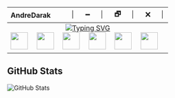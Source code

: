 <div align="center">
  <table>
    <thead>
      <tr>
        <th align="left">AndreDarak</th>
        <th align="right">│⠀⠀🗕⠀⠀│⠀⠀🗗⠀⠀│⠀⠀🗙⠀⠀│</th>
      </tr>
    </thead>
    <tbody>
      <tr align="center">
        <td colspan="2">
          <a href="https://git.io/typing-svg"><img src="https://readme-typing-svg.demolab.com?font=Fira+Code&pause=1000&width=435&lines=Welcome+to+my+GitHub+Profile" alt="Typing SVG" /></a>
          <br>
          <img height="40" src="https://www.svgrepo.com/show/355152/oracle.svg" />
          <img width="12" />
          <img height="40" src="https://upload.wikimedia.org/wikipedia/commons/3/32/Qlik_Logo.svg" />
          <img width="12" />
          <img height="40" src="https://cdn.jsdelivr.net/gh/devicons/devicon@latest/icons/python/python-original.svg" />
          <img width="12" />
          <img height="40" src="https://cdn.jsdelivr.net/gh/devicons/devicon@latest/icons/git/git-plain.svg" />
          <img width="12" />
          <img height="40" src="https://cdn.jsdelivr.net/gh/devicons/devicon@latest/icons/vscode/vscode-original.svg" />
          <img width="12" />
          <img height="40" src="https://upload.wikimedia.org/wikipedia/commons/b/b9/AutomationEdge_logo.png" />
          <img width="12" />
          <br>
        </td>
      </tr>
    </tbody>
  </table>
</div>


## GitHub Stats
![GitHub Stats](https://github-readme-stats.vercel.app/api?username=AndreDarak&show_icons=true&theme=dark&title_color=fffffftext_color=ffffff&icon_color=fffffff_color=000000)
